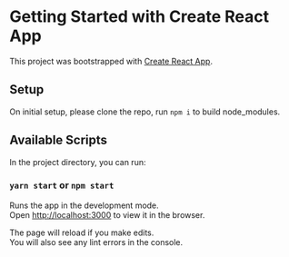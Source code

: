 # Getting Started with Create React App

This project was bootstrapped with [Create React App](https://github.com/facebook/create-react-app).

## Setup

On initial setup, please clone the repo, run `npm i` to build node_modules. 

## Available Scripts

In the project directory, you can run:

### `yarn start` or `npm start`

Runs the app in the development mode.\
Open [http://localhost:3000](http://localhost:3000) to view it in the browser.

The page will reload if you make edits.\
You will also see any lint errors in the console.

